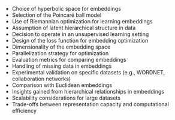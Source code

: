 - Choice of hyperbolic space for embeddings
- Selection of the Poincaré ball model
- Use of Riemannian optimization for learning embeddings
- Assumption of latent hierarchical structure in data
- Decision to operate in an unsupervised learning setting
- Design of the loss function for embedding optimization
- Dimensionality of the embedding space
- Parallelization strategy for optimization
- Evaluation metrics for comparing embeddings
- Handling of missing data in embeddings
- Experimental validation on specific datasets (e.g., WORDNET, collaboration networks)
- Comparison with Euclidean embeddings
- Insights gained from hierarchical relationships in embeddings
- Scalability considerations for large datasets
- Trade-offs between representation capacity and computational efficiency